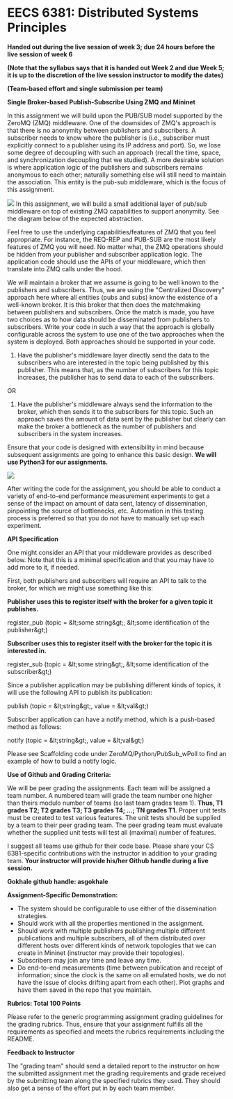 #
# **EECS 6381: Distributed Systems Principles**

**Handed out during the live session of week 3; due 24 hours before the live session of week 6**

**(Note that the syllabus says that it is handed out Week 2 and due Week 5; it is up to the discretion of the live session instructor to modify the dates)**

**(Team-based effort and single submission per team)**

**Single Broker-based Publish-Subscribe Using ZMQ and Mininet**

In this assignment we will build upon the PUB/SUB model supported by the ZeroMQ (ZMQ) middleware. One of the downsides of ZMQ&#39;s approach is that there is no anonymity between publishers and subscribers. A subscriber needs to know where the publisher is (i.e., subscriber must explicitly connect to a publisher using its IP address and port). So, we lose some degree of decoupling with such an approach (recall the time, space, and synchronization decoupling that we studied). A more desirable solution is where application logic of the publishers and subscribers remains anonymous to each other; naturally something else will still need to maintain the association. This entity is the pub-sub middleware, which is the focus of this assignment.

![](RackMultipart20210602-4-gpgmf6_html_c7caa0111aa9e83b.gif)
 In this assignment, we will build a small additional layer of pub/sub middleware on top of existing ZMQ capabilities to support anonymity. See the diagram below of the expected abstraction.

Feel free to use the underlying capabilities/features of ZMQ that you feel appropriate. For instance, the REQ-REP and PUB-SUB are the most likely features of ZMQ you will need. No matter what, the ZMQ operations should be hidden from your publisher and subscriber application logic. The application code should use the APIs of your middleware, which then translate into ZMQ calls under the hood.

We will maintain a broker that we assume is going to be well known to the publishers and subscribers. Thus, we are using the &quot;Centralized Discovery&quot; approach here where all entities (pubs and subs) know the existence of a well-known broker. It is this broker that then does the matchmaking between publishers and subscribers. Once the match is made, you have two choices as to how data should be disseminated from publishers to subscribers. Write your code in such a way that the approach is globally configurable across the system to use one of the two approaches when the system is deployed. Both approaches should be supported in your code.

1. Have the publisher&#39;s middleware layer directly send the data to the subscribers who are interested in the topic being published by this publisher. This means that, as the number of subscribers for this topic increases, the publisher has to send data to each of the subscribers.

OR

1. Have the publisher&#39;s middleware always send the information to the broker, which then sends it to the subscribers for this topic. Such an approach saves the amount of data sent by the publisher but clearly can make the broker a bottleneck as the number of publishers and subscribers in the system increases.

Ensure that your code is designed with extensibility in mind because subsequent assignments are going to enhance this basic design. **We will use Python3 for our assignments.**

![](RackMultipart20210602-4-gpgmf6_html_ab573fc79a4fc84.gif)

After writing the code for the assignment, you should be able to conduct a variety of end-to-end performance measurement experiments to get a sense of the impact on amount of data sent, latency of dissemination, pinpointing the source of bottlenecks, etc. Automation in this testing process is preferred so that you do not have to manually set up each experiment.

**API Specification**

One might consider an API that your middleware provides as described below. Note that this is a minimal specification and that you may have to add more to it, if needed.

First, both publishers and subscribers will require an API to talk to the broker, for which we might use something like this:

**Publisher uses this to register itself with the broker for a given topic it publishes.**

register\_pub (topic = \&lt;some string\&gt;, \&lt;some identification of the publisher\&gt;)

**Subscriber uses this to register itself with the broker for the topic it is interested in.**

register\_sub (topic = \&lt;some string\&gt;, \&lt;some identification of the subscriber\&gt;)

Since a publisher application may be publishing different kinds of topics, it will use the following API to publish its publication:

publish (topic = \&lt;string\&gt;, value = \&lt;val\&gt;)

Subscriber application can have a notify method, which is a push-based method as follows:

notify (topic = \&lt;string\&gt;, value = \&lt;val\&gt;)

Please see Scaffolding code under ZeroMQ/Python/PubSub\_wPoll to find an example of how to build a notify logic.

**Use of Github and Grading Criteria:**

We will be peer grading the assignments. Each team will be assigned a team number. A numbered team will grade the team number one higher than theirs modulo number of teams (so last team grades team 1). **Thus, T1 grades T2; T2 grades T3; T3 grades T4; …; TN grades T1.** Proper unit tests must be created to test various features. The unit tests should be supplied by a team to their peer grading team. The peer grading team must evaluate whether the supplied unit tests will test all (maximal) number of features.

I suggest all teams use github for their code base. Please share your CS 6381-specific contributions with the instructor in addition to your grading team. **Your instructor will provide his/her Github handle during a live session.**

**Gokhale github handle: asgokhale**

**Assignment-Specific Demonstration:**

- The system should be configurable to use either of the dissemination strategies.
- Should work with all the properties mentioned in the assignment.
- Should work with multiple publishers publishing multiple different publications and multiple subscribers, all of them distributed over different hosts over different kinds of network topologies that we can create in Mininet (instructor may provide their topologies).
- Subscribers may join any time and leave any time.
- Do end-to-end measurements (time between publication and receipt of information; since the clock is the same on all emulated hosts, we do not have the issue of clocks drifting apart from each other). Plot graphs and have them saved in the repo that you maintain.

**Rubrics: Total 100 Points**

Please refer to the generic programming assignment grading guidelines for the grading rubrics. Thus, ensure that your assignment fulfills all the requirements as specified and meets the rubrics requirements including the README.

**Feedback to Instructor**

The &quot;grading team&quot; should send a detailed report to the instructor on how the submitted assignment met the grading requirements and grade received by the submitting team along the specified rubrics they used. They should also get a sense of the effort put in by each team member.